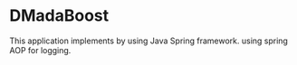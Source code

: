 # DMadaBoost
This application implements by using Java Spring framework.
using spring AOP for logging.
